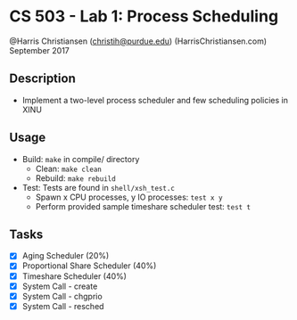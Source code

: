 # CS 503 - Lab 1: Process Scheduling  

@Harris Christiansen (christih@purdue.edu) (HarrisChristiansen.com)  
September 2017  

## Description
- Implement a two-level process scheduler and few scheduling policies in XINU

## Usage
- Build: `make` in compile/ directory
	- Clean: `make clean`
	- Rebuild: `make rebuild`
- Test: Tests are found in `shell/xsh_test.c`
	- Spawn x CPU processes, y IO processes: `test x y`
	- Perform provided sample timeshare scheduler test: `test t`

## Tasks
- [X] Aging Scheduler (20%)
- [X] Proportional Share Scheduler (40%)
- [X] Timeshare Scheduler (40%)
- [X] System Call - create
- [X] System Call - chgprio
- [X] System Call - resched

